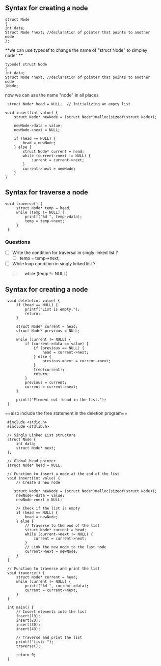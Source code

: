 
## Syntax for creating a node

```
struct Node
{
int data;
Struct Node *next; //declaration of pointer that points to another node
};

```


**we can use typedef to change the name of  "struct Node" to simpley node" **
```
typedef struct Node
{
int data;
Struct Node *next; //declaration of pointer that points to another node
}Node;
```

now we can use the name "node" in all places 

```
 struct Node* head = NULL;  // Initializing an empty list

void insert(int value) {
    struct Node* newNode = (struct Node*)malloc(sizeof(struct Node));
    
	newNode->data = value;
	newNode->next = NULL;

    if (head == NULL) {
        head = newNode;
    } else {
        struct Node* current = head;
        while (current->next != NULL) {
            current = current->next;
        }
        current->next = newNode;
    }
}

```

## Syntax for traverse a node

```
void traverse() {  
     struct Node* temp = head;  
     while (temp != NULL) {  
         printf("%d ", temp->data);  
         temp = temp->next;  
     }  
 }
```

### Questions

- [ ] Write the condition for traversal in singly linked list ?
	- [ ] temp = temp->next; 
- [ ] While loop condition in singly linked list ?
	- [ ]      while (temp != NULL) 


## Syntax for creating a node
```
 void delete(int value) {  
     if (head == NULL) {  
         printf("List is empty.");  
         return;  
     }  

     struct Node* current = head;  
     struct Node* previous = NULL;  

     while (current != NULL) {  
         if (current->data == value) {  
             if (previous == NULL) {  
                 head = current->next;  
             } else {  
                 previous->next = current->next;  
             }  
             free(current);  
             return;  
         }  
         previous = current;  
         current = current->next;  
     }  

     printf("Element not found in the list.");  
 }
```

==also include the free statement in the deletion program==

```
 #include <stdio.h>  
 #include <stdlib.h>  

 // Singly Linked List structure  
 struct Node {  
     int data;  
     struct Node* next;  
 };  

 // Global head pointer  
 struct Node* head = NULL;  

 // Function to insert a node at the end of the list  
 void insert(int value) {  
     // Create a new node  
     struct Node* newNode = (struct Node*)malloc(sizeof(struct Node));  
     newNode->data = value;  
     newNode->next = NULL;  

     // Check if the list is empty  
     if (head == NULL) {  
         head = newNode;  
     } else {  
         // Traverse to the end of the list  
         struct Node* current = head;  
         while (current->next != NULL) {  
             current = current->next;  
         }  
         // Link the new node to the last node  
         current->next = newNode;  
     }  
 }  

 // Function to traverse and print the list  
 void traverse() {  
     struct Node* current = head;  
     while (current != NULL) {  
         printf("%d ", current->data);  
         current = current->next;  
     }  
 }  

 int main() {  
     // Insert elements into the list  
     insert(10);  
     insert(20);  
     insert(30);  
     insert(40);  

     // Traverse and print the list  
     printf("List: ");  
     traverse();  

     return 0;  
 }
```

